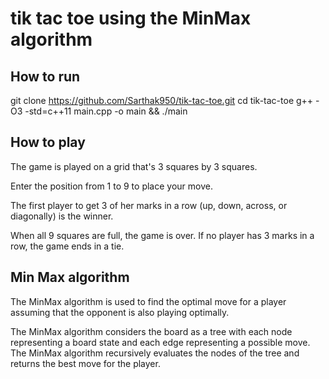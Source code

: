 # tik tac toe using the MinMax algorithm

## How to run
git clone https://github.com/Sarthak950/tik-tac-toe.git
cd tik-tac-toe
g++ -O3 -std=c++11 main.cpp -o main && ./main

## How to play
The game is played on a grid that's 3 squares by 3 squares.

Enter the position from 1 to 9 to place your move.

The first player to get 3 of her marks in a row (up, down, across, or diagonally) is the winner.

When all 9 squares are full, the game is over. If no player has 3 marks in a row, the game ends in a tie.

## Min Max algorithm 
The MinMax algorithm is used to find the optimal move for a player assuming that the opponent is also playing optimally.

The MinMax algorithm considers the board as a tree with each node representing a board state and each edge representing a possible move.
The MinMax algorithm recursively evaluates the nodes of the tree and returns the best move for the player.
